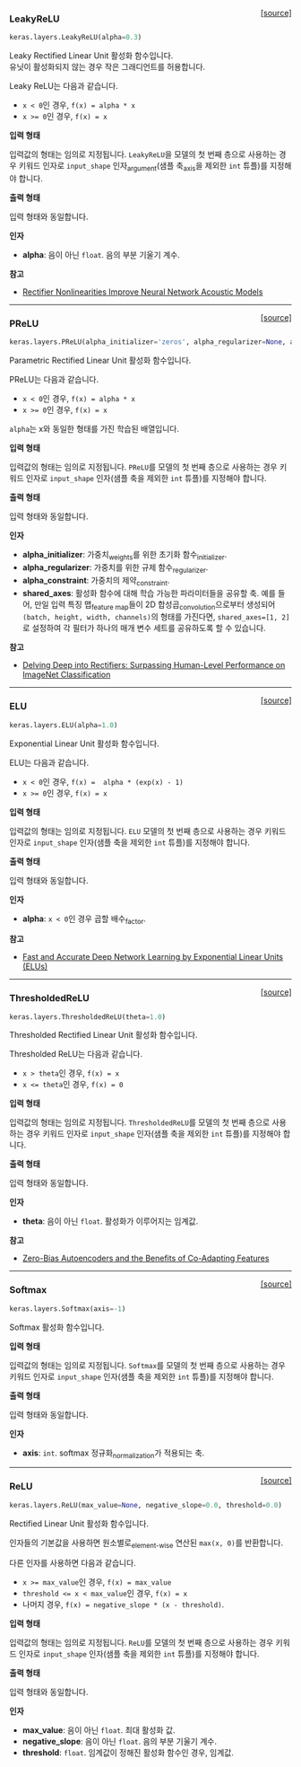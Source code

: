 <span style="float:right;">[[source]](https://github.com/keras-team/keras/blob/master/keras/layers/advanced_activations.py#L19)</span>
### LeakyReLU

```python
keras.layers.LeakyReLU(alpha=0.3)
```

Leaky Rectified Linear Unit 활성화 함수입니다.  
유닛이 활성화되지 않는 경우 작은 그래디언트를 허용합니다.  

Leaky ReLU는 다음과 같습니다.  
- `x < 0`인 경우, `f(x) = alpha * x`  
- `x >= 0`인 경우, `f(x) = x`

__입력 형태__

입력값의 형태는 임의로 지정됩니다. `LeakyReLU`을 모델의 첫 번째 층으로 사용하는 경우 키워드 인자로 `input_shape` 인자<sub>argument</sub>(샘플 축<sub>axis</sub>을 제외한 `int` 튜플)를 지정해야 합니다.

__출력 형태__

입력 형태와 동일합니다.

__인자__

- __alpha__: 음이 아닌 `float`. 음의 부분 기울기 계수.

__참고__

- [Rectifier Nonlinearities Improve Neural Network Acoustic Models](
   https://ai.stanford.edu/~amaas/papers/relu_hybrid_icml2013_final.pdf)

----

<span style="float:right;">[[source]](https://github.com/keras-team/keras/blob/master/keras/layers/advanced_activations.py#L59)</span>
### PReLU

```python
keras.layers.PReLU(alpha_initializer='zeros', alpha_regularizer=None, alpha_constraint=None, shared_axes=None)
```

Parametric Rectified Linear Unit 활성화 함수입니다.

PReLU는 다음과 같습니다.  
- `x < 0`인 경우, `f(x) = alpha * x`  
- `x >= 0`인 경우, `f(x) = x`

`alpha`는 x와 동일한 형태를 가진 학습된 배열입니다.

__입력 형태__

입력값의 형태는 임의로 지정됩니다. `PReLU`를 모델의 첫 번째 층으로 사용하는 경우 키워드 인자로 `input_shape` 인자(샘플 축을 제외한 `int` 튜플)를 지정해야 합니다.

__출력 형태__

입력 형태와 동일합니다.

__인자__

- __alpha_initializer__: 가중치<sub>weights</sub>를 위한 초기화 함수<sub>initializer</sub>.
- __alpha_regularizer__: 가중치를 위한 규제 함수<sub>regularizer</sub>.
- __alpha_constraint__: 가중치의 제약<sub>constraint</sub>.
- __shared_axes__: 활성화 함수에 대해 학습 가능한 파라미터들을 공유할 축. 예를 들어, 만일 입력 특징 맵<sub>feature map</sub>들이 2D 합성곱<sub>convolution</sub>으로부터 생성되어 `(batch, height, width, channels)`의 형태를 가진다면, `shared_axes=[1, 2]`로 설정하여 각 필터가 하나의 매개 변수 세트를 공유하도록 할 수 있습니다.

__참고__

- [Delving Deep into Rectifiers: Surpassing Human-Level Performance on
   ImageNet Classification](https://arxiv.org/abs/1502.01852)

----

<span style="float:right;">[[source]](https://github.com/keras-team/keras/blob/master/keras/layers/advanced_activations.py#L153)</span>
### ELU

```python
keras.layers.ELU(alpha=1.0)
```

Exponential Linear Unit 활성화 함수입니다.

ELU는 다음과 같습니다.  
- `x < 0`인 경우, `f(x) =  alpha * (exp(x) - 1)`  
- `x >= 0`인 경우, `f(x) = x`

__입력 형태__

입력값의 형태는 임의로 지정됩니다. `ELU` 모델의 첫 번째 층으로 사용하는 경우 키워드 인자로 `input_shape` 인자(샘플 축을 제외한 `int` 튜플)를 지정해야 합니다.

__출력 형태__

입력 형태와 동일합니다.

__인자__

- __alpha__: `x < 0`인 경우 곱할 배수<sub>factor</sub>.

__참고__

- [Fast and Accurate Deep Network Learning by Exponential Linear Units
   (ELUs)](https://arxiv.org/abs/1511.07289v1)

----

<span style="float:right;">[[source]](https://github.com/keras-team/keras/blob/master/keras/layers/advanced_activations.py#L193)</span>
### ThresholdedReLU

```python
keras.layers.ThresholdedReLU(theta=1.0)
```

Thresholded Rectified Linear Unit 활성화 함수입니다.

Thresholded ReLU는 다음과 같습니다.  
- `x > theta`인 경우, `f(x) = x`  
- `x <= theta`인 경우,  `f(x) = 0`

__입력 형태__

입력값의 형태는 임의로 지정됩니다. `ThresholdedReLU`를 모델의 첫 번째 층으로 사용하는 경우 키워드 인자로 `input_shape` 인자(샘플 축을 제외한 `int` 튜플)를 지정해야 합니다.

__출력 형태__

입력 형태와 동일합니다.

__인자__

- __theta__: 음이 아닌 `float`. 활성화가 이루어지는 임계값.

__참고__

- [Zero-Bias Autoencoders and the Benefits of Co-Adapting Features](
   https://arxiv.org/abs/1402.3337)

----

<span style="float:right;">[[source]](https://github.com/keras-team/keras/blob/master/keras/layers/advanced_activations.py#L233)</span>
### Softmax

```python
keras.layers.Softmax(axis=-1)
```

Softmax 활성화 함수입니다.

__입력 형태__

입력값의 형태는 임의로 지정됩니다. `Softmax`를 모델의 첫 번째 층으로 사용하는 경우 키워드 인자로 `input_shape` 인자(샘플 축을 제외한 `int` 튜플)를 지정해야 합니다.

__출력 형태__

입력 형태와 동일합니다.

__인자__

- __axis__: `int`. softmax 정규화<sub>normalization</sub>가 적용되는 축.

----

<span style="float:right;">[[source]](https://github.com/keras-team/keras/blob/master/keras/layers/advanced_activations.py#L265)</span>
### ReLU

```python
keras.layers.ReLU(max_value=None, negative_slope=0.0, threshold=0.0)
```

Rectified Linear Unit 활성화 함수입니다.

인자들의 기본값을 사용하면 원소별로<sub>element-wise</sub> 연산된 `max(x, 0)`를 반환합니다.

다른 인자를 사용하면 다음과 같습니다.  
- `x >= max_value`인 경우, `f(x) = max_value`  
- `threshold <= x < max_value`인 경우, `f(x) = x`  
- 나머지 경우, `f(x) = negative_slope * (x - threshold)`.

__입력 형태__

입력값의 형태는 임의로 지정됩니다. `ReLU`를 모델의 첫 번째 층으로 사용하는 경우 키워드 인자로 `input_shape` 인자(샘플 축을 제외한 `int` 튜플)를 지정해야 합니다.

__출력 형태__

입력 형태와 동일합니다.

__인자__

- __max_value__: 음이 아닌 `float`. 최대 활성화 값.
- __negative_slope__: 음이 아닌 `float`. 음의 부분 기울기 계수.
- __threshold__: `float`. 임계값이 정해진 활성화 함수인 경우,  임계값.
